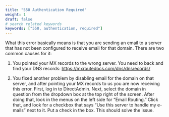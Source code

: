 ```yaml
---
title: "550 Authentication Required"
weight: 1
draft: false
# search related keywords
keywords: ["550, authentication, required"]
---
```


What this error basically means is that you are sending an email to a server that has not been configured to receive email for that domain. There are two common causes for it:

1. You pointed your MX records to the wrong server. You need to back and find your DNS records: https://mxroutedocs.com/dns/dnsrecords/

2. You fixed another problem by disabling email for the domain on that server, and after pointing your MX records to us you are now receiving this error. First, log in to DirectAdmin. Next, select the domain in question from the dropdown box at the top right of the screen. After doing that, look in the menus on the left side for “Email Routing.” Click that, and look for a checkbox that says “Use this server to handle my e-mails” next to it. Put a check in the box. This should solve the issue.
